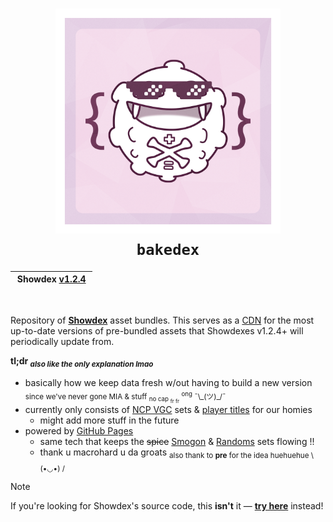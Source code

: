 <h1 align="center">
  <img alt="showdex-lib" width="360px" src="/.github/showdex-lib.png">
  <br>
  <code>bakedex</code>
</h1>

<table align="center">
  <thead>
    <tr>
      <th align="center">&nbsp;Showdex <a href="https://github.com/doshidak/showdex/releases/tag/v1.2.4">v1.2.4</a>&nbsp;</th>
    </tr>
  </thead>
</table>

<br>

Repository of [**Showdex**](https://smogon.com/forums/threads/showdex-an-auto-updating-damage-calculator-built-into-showdown.3707265/post-9368925) asset bundles. This serves as a [CDN](https://en.wikipedia.org/wiki/Content_delivery_network) for the most up-to-date versions of pre-bundled assets that Showdexes v1.2.4+ will periodically update from.

<strong>tl;dr <sub><em>also like the only explanation lmao</em></sub></strong>

* basically how we keep data fresh w/out having to build a new version <sub>since we've never gone MIA & stuff <sub>no cap <sub>fr fr</sub></sub> <sup>ong</sup> ¯\\\_(ツ)\_/¯</sub>
* currently only consists of [NCP VGC]() sets & [player titles]() for our homies
  - might add more stuff in the future
* powered by [GitHub Pages](https://pages.github.com)
  - same tech that keeps the ~~spice~~ [Smogon](https://github.com/pkmn/smogon) & [Randoms](https://github.com/pkmn/randbats) sets flowing !!
  - thank u macrohard u da groats <sub>also thank to <strong>pre</strong> for the idea huehuehue \ (•◡•) /</sub>

> [!NOTE]
> If you're looking for Showdex's source code, this **isn't** it &mdash; [**try here**](https://github.com/doshidak/showdex) instead!
